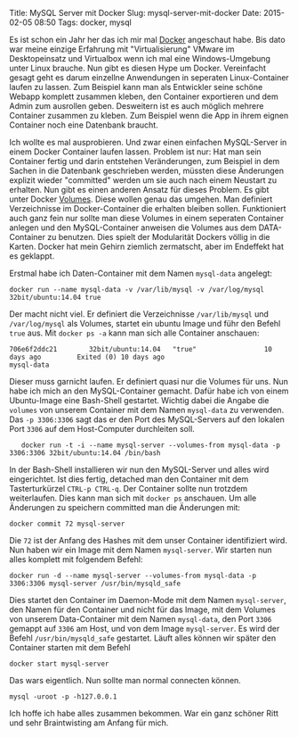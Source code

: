 Title: MySQL Server mit Docker
Slug: mysql-server-mit-docker
Date: 2015-02-05 08:50
Tags: docker, mysql

Es ist schon ein Jahr her das ich mir mal [Docker](http://docker.com) angeschaut habe. Bis dato war meine einzige Erfahrung mit "Virtualisierung" VMware im Desktopeinsatz und Virtualbox wenn ich mal eine Windows-Umgebung unter Linux brauche. Nun gibt es diesen Hype um Docker. Vereinfacht gesagt geht es darum einzellne Anwendungen in seperaten Linux-Container laufen zu lassen. Zum Beispiel kann man als Entwickler seine schöne Webapp komplett zusammen kleben, den Container exportieren und dem Admin zum ausrollen geben. Desweitern ist es auch möglich mehrere Container zusammen zu kleben. Zum Beispiel wenn die App in ihrem eignen Container noch eine Datenbank braucht.

Ich wollte es mal ausprobieren. Und zwar einen einfachen MySQL-Server in einem Docker Container laufen lassen. Problem ist nur: Hat man sein Container fertig und darin entstehen Veränderungen, zum Beispiel in dem Sachen in die Datenbank geschrieben werden, müssten diese Änderungen explizit wieder "committed" werden um sie auch nach einem Neustart zu erhalten. Nun gibt es einen anderen Ansatz für dieses Problem. Es gibt unter Docker [Volumes](https://docs.docker.com/userguide/dockervolumes/). Diese wollen genau das umgehen. Man definiert Verzeichnisse im Docker-Container die erhalten bleiben sollen. Funktioniert auch ganz fein nur sollte man diese Volumes in einem seperaten Container anlegen und den MySQL-Container anweisen die Volumes aus dem DATA-Container zu benutzen. Dies spielt der Modularität Dockers völlig in die Karten. Docker hat mein Gehirn ziemlich zermatscht, aber im Endeffekt hat es geklappt.

Erstmal habe ich Daten-Container mit dem Namen `mysql-data` angelegt:

	docker run --name mysql-data -v /var/lib/mysql -v /var/log/mysql 32bit/ubuntu:14.04 true

Der macht nicht viel. Er definiert die Verzeichnisse `/var/lib/mysql` und `/var/log/mysql` als Volumes, startet ein ubuntu Image und führ den Befehl `true` aus. Mit `docker ps -a` kann man sich alle Container anschauen:

	706e6f2ddc21        32bit/ubuntu:14.04   "true"                 10 days ago         Exited (0) 10 days ago                            mysql-data

Dieser muss garnicht laufen. Er definiert quasi nur die Volumes für uns. Nun habe ich mich an den MySQL-Container gemacht. Dafür habe ich von einem Ubuntu-Image eine Bash-Shell gestartet. Wichtig dabei die Angabe die `volumes` von unserem Container mit dem Namen `mysql-data` zu verwenden. Das `-p 3306:3306` sagt das er den Port des MySQL-Servers auf den lokalen Port `3306` auf dem Host-Computer durchleiten soll.

       docker run -t -i --name mysql-server --volumes-from mysql-data -p 3306:3306 32bit/ubuntu:14.04 /bin/bash

In der Bash-Shell installieren wir nun den MySQL-Server und alles wird eingerichtet. Ist dies fertig, detached man den Container mit dem Tasterturkürzel `CTRL-p CTRL-q`. Der Container sollte nun trotzdem weiterlaufen. Dies kann man sich mit `docker ps` anschauen. Um alle Änderungen zu speichern committed man die Änderungen mit:

	docker commit 72 mysql-server

Die `72` ist der Anfang des Hashes mit dem unser Container identifiziert wird. Nun haben wir ein Image mit dem Namen `mysql-server`. Wir starten nun alles komplett mit folgendem Befehl:

	docker run -d --name mysql-server --volumes-from mysql-data -p 3306:3306 mysql-server /usr/bin/mysqld_safe

Dies startet den Container im Daemon-Mode mit dem Namen `mysql-server`, den Namen für den Container und nicht für das Image, mit dem Volumes von unserem Data-Container mit dem Namen `mysql-data`, den Port `3306` gemappt auf `3306` am Host, und von dem Image `mysql-server`. Es wird der Befehl `/usr/bin/mysqld_safe` gestartet. Läuft alles können wir später den Container starten mit dem Befehl

	docker start mysql-server

Das wars eigentlich. Nun sollte man normal connecten können.

	mysql -uroot -p -h127.0.0.1

Ich hoffe ich habe alles zusammen bekommen. War ein ganz schöner Ritt und sehr Braintwisting am Anfang für mich.
